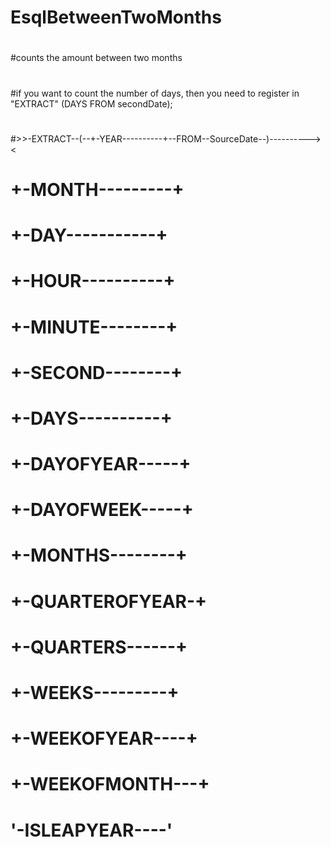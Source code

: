 # EsqlBetweenTwoMonths
#
#
#counts the amount between two months
#
#if you want to count the number of days, then you need to register in "EXTRACT" (DAYS FROM secondDate); 
#

#>>-EXTRACT--(--+-YEAR----------+--FROM--SourceDate--)----------><
#               +-MONTH---------+                        
#               +-DAY-----------+                        
#               +-HOUR----------+                        
#               +-MINUTE--------+                        
#               +-SECOND--------+                        
#               +-DAYS----------+                        
#               +-DAYOFYEAR-----+                        
#               +-DAYOFWEEK-----+                        
#               +-MONTHS--------+                        
#               +-QUARTEROFYEAR-+                        
#               +-QUARTERS------+                        
#               +-WEEKS---------+                        
#               +-WEEKOFYEAR----+                        
#               +-WEEKOFMONTH---+                        
#               '-ISLEAPYEAR----' 

